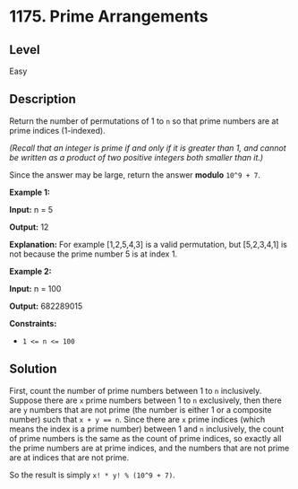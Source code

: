 # 1175. Prime Arrangements
## Level
Easy

## Description
Return the number of permutations of 1 to `n` so that prime numbers are at prime indices (1-indexed).

*(Recall that an integer is prime if and only if it is greater than 1, and cannot be written as a product of two positive integers both smaller than it.)*

Since the answer may be large, return the answer **modulo** `10^9 + 7`.

**Example 1:**

**Input:** n = 5

**Output:** 12

**Explanation:** For example [1,2,5,4,3] is a valid permutation, but [5,2,3,4,1] is not because the prime number 5 is at index 1.

**Example 2:**

**Input:** n = 100

**Output:** 682289015

**Constraints:**

* `1 <= n <= 100`

## Solution
First, count the number of prime numbers between 1 to `n` inclusively. Suppose there are `x` prime numbers between 1 to `n` exclusively, then there are `y` numbers that are not prime (the number is either 1 or a composite number) such that `x + y == n`. Since there are `x` prime indices (which means the index is a prime number) between 1 and `n` inclusively, the count of prime numbers is the same as the count of prime indices, so exactly all the prime numbers are at prime indices, and the numbers that are not prime are at indices that are not prime.

So the result is simply `x! * y! % (10^9 + 7)`.

